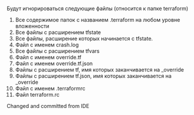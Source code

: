 Будут игнорироваться следующие файлы (относится к папке terraform)

1. Все содержимое папок с названием .terraform на любом уровне вложенности
2. Все файлы с расширением tfstate
3. Все файлы, расширение которых начинается с tfstate. 
4. Файл с именем crash.log
5. Все файлы с расширением tfvars
6. Файл с именем override.tf
7. Файл с именем override.tf.json
8. Файлы с расширением tf, имя которых заканчивается на _override
9. Файлы с расширением tf.json, имя которых заканчивается на _override
10. Файл с именем .terraformrc
11. Файл terraform.rc

Changed and committed from IDE